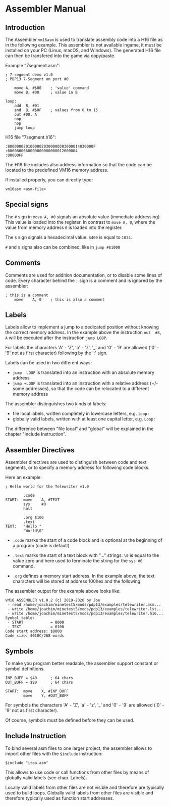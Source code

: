 # Assembler Manual

## Introduction

The Assembler `vm16asm`  is used to translate assembly code into a H16 file as in the following example. This assembler is not available ingame, it must be installed on your PC (Linux, macOS, and Windows). The generated H16 file can then be transfered into the game via copy/paste.

Example "7segment.asm":

```assembly
; 7 segment demo v1.0
; PDP13 7-Segment on port #0

    move A, #$80    ; 'value' command
    move B, #00     ; value in B

loop:
    add  B, #01
    and  B, #$0F    ; values from 0 to 15
    out #00, A
    nop
    nop
    jump loop
```

H16 file "7segment.h16":

```
:80000002010008020300000303000014030000F
:6000800660000000000000012000004
:00000FF
```

The H16 file includes also address information so that the code can be located to the predefined VM16 memory address.

If installed properly, you can directly type:

```
vm16asm <asm-file>
```





## Special signs

The `#` sign in `move A, #0` signals an absolute value (immediate addressing). This value is loaded into the register. In contrast to `move A, 0`, where the value from memory address `0` is loaded into the register.

The `$` sign signals a hexadecimal value. `$400` is equal to `1024`.

`#` and `$` signs also can be combined, like in `jump #$1000`



## Comments

Comments are used for addition documentation, or to disable some lines of code. Every character behind the `;` sign is a comment and is ignored by the assembler:

```assembly
; this is a comment
    move    A, 0    ; this is also a comment
```



## Labels

Labels allow to implement a jump to a dedicated position without knowing the correct memory address. 
In the example above the instruction `out  #8, A` will be executed after the instruction `jump LOOP`.  

For labels  the characters 'A' - 'Z', 'a' - 'z',  '_' and '0' - '9' are allowed ('0' - '9' not as first character) following by the ':' sign.

Labels can be used in two different ways:

- `jump  LOOP` is translated into an instruction with an absolute memory address
- `jump +LOOP` is translated into an instruction with a relative address (+/- some addresses), so that the code can be relocated to a different memory address

The assembler distinguishes two kinds of labels:

- file local labels,  written completely in lowercase letters, e.g. `loop:`
- globally valid labels, written with at least one capital letter, e.g. `Loop:`

The difference between "file local" and "global" will be explained in the chapter "Include Instruction".



## Assembler Directives

Assembler directives are used to distinguish between code and text segments, or to specify a memory address for following code blocks.

Here an example:

```assembly
; Hello world for the Telewriter v1.0

        .code
START:  move    A, #TEXT
        sys     #0
        halt

        .org $100
        .text
TEXT:   "Hello "
        "World\0"
```

- `.code` marks the start of a code block and is optional at the beginning of a program (code is default)

- `.text` marks the start of a text block with "..." strings. `\0` is equal to the value zero and here used to terminate the string for the `sys #0` command.
- `.org` defines a memory start address. In the example above, the text characters will be stored at address 100hex and the following.

The assembler output for the example above looks like:

```
VM16 ASSEMBLER v1.0.2 (c) 2019-2020 by Joe
 - read /home/joachim/minetest5/mods/pdp13/examples/telewriter.asm...
 - write /home/joachim/minetest5/mods/pdp13/examples/telewriter.lst...
 - write /home/joachim/minetest5/mods/pdp13/examples/telewriter.h16...
Symbol table:
 - START            = 0000
 - TEXT             = 0100
Code start address: $0000
Code size: $010C/268 words
```



## Symbols

To make you program better readable, the assembler support constant or symbol definitions.

```assembly
INP_BUFF = $40      ; 64 chars
OUT_BUFF = $80      ; 64 chars

START:  move    X, #INP_BUFF
        move    Y, #OUT_BUFF
```

For symbols  the characters 'A' - 'Z', 'a' - 'z',  '_' and '0' - '9' are allowed ('0' - '9' not as first character).

Of course, symbols must be defined before they can be used.



## Include Instruction

To bind several asm files to one larger project, the assembler allows to import other files with the `$include` instruction:

```assembly
$include "itoa.asm"
```

This allows to use code or call functions from other files by means of globally valid labels (see chap. Labels).

Locally valid labels from other files are not visible and therefore are typically used to build loops.
Globally valid labels from other files are visible and therefore typically used as function start addresses.

